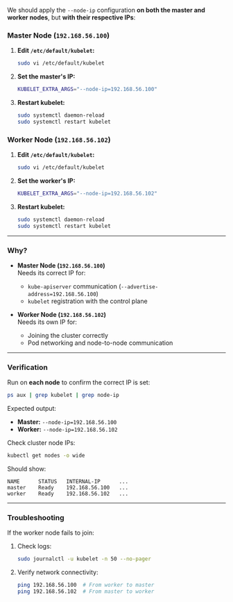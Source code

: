 We should apply the `--node-ip` configuration **on both the master and worker nodes**, but **with their respective IPs**:

### **Master Node (`192.168.56.100`)**
1. **Edit `/etc/default/kubelet`:**
   ```bash
   sudo vi /etc/default/kubelet
   ```
2. **Set the master's IP:**
   ```bash
   KUBELET_EXTRA_ARGS="--node-ip=192.168.56.100"
   ```
3. **Restart kubelet:**
   ```bash
   sudo systemctl daemon-reload
   sudo systemctl restart kubelet
   ```

### **Worker Node (`192.168.56.102`)**
1. **Edit `/etc/default/kubelet`:**
   ```bash
   sudo vi /etc/default/kubelet
   ```
2. **Set the worker's IP:**
   ```bash
   KUBELET_EXTRA_ARGS="--node-ip=192.168.56.102"
   ```
3. **Restart kubelet:**
   ```bash
   sudo systemctl daemon-reload
   sudo systemctl restart kubelet
   ```

---

### **Why?**
- **Master Node (`192.168.56.100`)**  
  Needs its correct IP for:  
  - `kube-apiserver` communication (`--advertise-address=192.168.56.100`)  
  - `kubelet` registration with the control plane  

- **Worker Node (`192.168.56.102`)**  
  Needs its own IP for:  
  - Joining the cluster correctly  
  - Pod networking and node-to-node communication  

---

### **Verification**
Run on **each node** to confirm the correct IP is set:
```bash
ps aux | grep kubelet | grep node-ip
```
Expected output:
- **Master:** `--node-ip=192.168.56.100`
- **Worker:** `--node-ip=192.168.56.102`

Check cluster node IPs:
```bash
kubectl get nodes -o wide
```
Should show:
```
NAME      STATUS   INTERNAL-IP      ...
master    Ready    192.168.56.100   ...
worker    Ready    192.168.56.102   ...
```

---

### **Troubleshooting**
If the worker node fails to join:
1. Check logs:
   ```bash
   sudo journalctl -u kubelet -n 50 --no-pager
   ```
2. Verify network connectivity:
   ```bash
   ping 192.168.56.100  # From worker to master
   ping 192.168.56.102  # From master to worker
   ```

